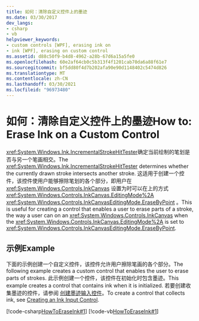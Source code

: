 ```yaml
---
title: 如何：清除自定义控件上的墨迹
ms.date: 03/30/2017
dev_langs:
- csharp
- vb
helpviewer_keywords:
- custom controls [WPF], erasing ink on
- ink [WPF], erasing on custom control
ms.assetid: d88c50f9-b4d8-4962-a28b-67d6a15a5fe0
ms.openlocfilehash: 60e2af64cb0c5b313f4f1201cab70da6a88f61e7
ms.sourcegitcommit: bf5dd80f4d7b202afa90e90d1148402c5474d826
ms.translationtype: MT
ms.contentlocale: zh-CN
ms.lasthandoff: 03/30/2021
ms.locfileid: "96973480"
---
```

# <a name="how-to-erase-ink-on-a-custom-control"></a><span data-ttu-id="5a526-102">如何：清除自定义控件上的墨迹</span><span class="sxs-lookup"><span data-stu-id="5a526-102">How to: Erase Ink on a Custom Control</span></span>
<span data-ttu-id="5a526-103"><xref:System.Windows.Ink.IncrementalStrokeHitTester>确定当前绘制的笔划是否与另一个笔画相交。</span><span class="sxs-lookup"><span data-stu-id="5a526-103">The <xref:System.Windows.Ink.IncrementalStrokeHitTester> determines whether the currently drawn stroke intersects another stroke.</span></span>  <span data-ttu-id="5a526-104">这适用于创建一个控件，该控件使用户能够擦除笔划的各个部分，即用户在 <xref:System.Windows.Controls.InkCanvas> 设置为时可以在上的方式 <xref:System.Windows.Controls.InkCanvas.EditingMode%2A> <xref:System.Windows.Controls.InkCanvasEditingMode.EraseByPoint> 。</span><span class="sxs-lookup"><span data-stu-id="5a526-104">This is useful for creating a control that enables a user to erase parts of a stroke, the way a user can on an <xref:System.Windows.Controls.InkCanvas> when the <xref:System.Windows.Controls.InkCanvas.EditingMode%2A> is set to <xref:System.Windows.Controls.InkCanvasEditingMode.EraseByPoint>.</span></span>  
  
## <a name="example"></a><span data-ttu-id="5a526-105">示例</span><span class="sxs-lookup"><span data-stu-id="5a526-105">Example</span></span>  
 <span data-ttu-id="5a526-106">下面的示例创建一个自定义控件，该控件允许用户擦除笔画的各个部分。</span><span class="sxs-lookup"><span data-stu-id="5a526-106">The following example creates a custom control that enables the user to erase parts of strokes.</span></span>  <span data-ttu-id="5a526-107">此示例创建一个控件，该控件在初始化时包含墨迹。</span><span class="sxs-lookup"><span data-stu-id="5a526-107">This example creates a control that contains ink when it is initialized.</span></span>  <span data-ttu-id="5a526-108">若要创建收集墨迹的控件，请参阅 [创建墨迹输入控件](creating-an-ink-input-control.md)。</span><span class="sxs-lookup"><span data-stu-id="5a526-108">To create a control that collects ink, see [Creating an Ink Input Control](creating-an-ink-input-control.md).</span></span>  
  
 [!code-csharp[HowToEraseInk#1](~/samples/snippets/csharp/VS_Snippets_Wpf/HowToEraseInk/CSharp/InkEraser.cs#1)]
 [!code-vb[HowToEraseInk#1](~/samples/snippets/visualbasic/VS_Snippets_Wpf/HowToEraseInk/VisualBasic/InkEraser.vb#1)]
